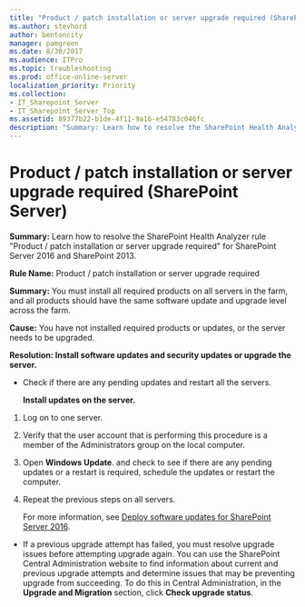 ```yaml
---
title: "Product / patch installation or server upgrade required (SharePoint Server)"
ms.author: stevhord
author: bentoncity
manager: pamgreen
ms.date: 8/30/2017
ms.audience: ITPro
ms.topic: troubleshooting
ms.prod: office-online-server
localization_priority: Priority
ms.collection:
- IT_Sharepoint_Server
- IT_Sharepoint_Server_Top
ms.assetid: 89377b22-b1de-4f11-9a16-e54783c046fc
description: "Summary: Learn how to resolve the SharePoint Health Analyzer ruleProduct / patch installation or server upgrade requiredfor SharePoint Server 2016 and SharePoint 2013."
---
```


# Product / patch installation or server upgrade required (SharePoint Server)

 **Summary:** Learn how to resolve the SharePoint Health Analyzer rule "Product / patch installation or server upgrade required" for SharePoint Server 2016 and SharePoint 2013. 
  
 **Rule Name:** Product / patch installation or server upgrade required 
  
 **Summary:** You must install all required products on all servers in the farm, and all products should have the same software update and upgrade level across the farm. 
  
 **Cause:** You have not installed required products or updates, or the server needs to be upgraded. 
  
 **Resolution: Install software updates and security updates or upgrade the server.**
  
- Check if there are any pending updates and restart all the servers. 
    
    **Install updates on the server.**
    
1. Log on to one server.
    
2. Verify that the user account that is performing this procedure is a member of the Administrators group on the local computer.
    
3. Open **Windows Update**. and check to see if there are any pending updates or a restart is required, schedule the updates or restart the computer.
    
4. Repeat the previous steps on all servers.
    
    For more information, see [Deploy software updates for SharePoint Server 2016](../upgrade-and-update/deploy-updates-for-sharepoint-server-2016.md).
    
- If a previous upgrade attempt has failed, you must resolve upgrade issues before attempting upgrade again. You can use the SharePoint Central Administration website to find information about current and previous upgrade attempts and determine issues that may be preventing upgrade from succeeding. To do this in Central Administration, in the **Upgrade and Migration** section, click **Check upgrade status**.
    

